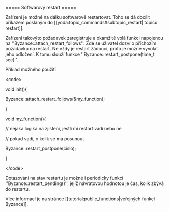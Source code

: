 ===== Softwarový restart =====



Zařízení je možné na dálku softwarově restartovat. Toho se dá docílit příkazem poslaným do \[\[yoda:topic\_commands\#subtopic\_restart\| topicu restart\]\].



Zařízení takovýto požadavek zaregistruje a okamžitě volá funkci napojenou na ''Byzance::attach\_restart\_follows''. Zde se uživatel dozví o příchozím požadavku na restart. Ne vždy je restart žádoucí, proto je možné vyvolat jeho odložení. K tomu slouží funkce ''Byzance::restart\_postpone\(time\_t sec\)''.



Příklad možného použití

&lt;code&gt;

void init\(\){

   Byzance::attach\_restart\_follows\(&my\_function\);

}



void my\_function\(\){

   // nejaka logika na zjisteni, jestli mi restart vadi nebo ne

   // pokud vadi, o kolik se ma posunout

   Byzance::restart\_postpone\(cislo\);

}

&lt;/code&gt;



Dotazování na stav restartu je možné i periodicky funkcí ''Byzance::restart\_pending\(\)'', jejíž návratovou hodnotou je čas, kolik zbývá do restartu.



Více informací je na stránce \[\[tutorial:public\_functions\|veřejných funkcí Byzance\]\].

